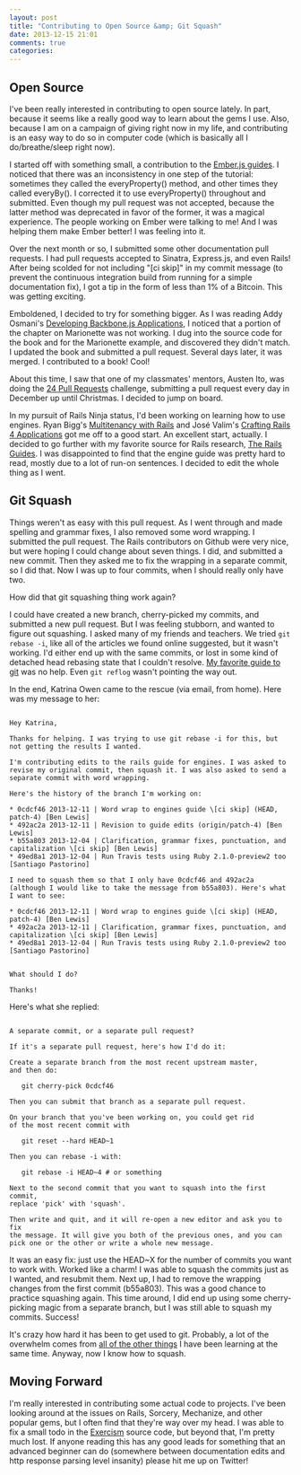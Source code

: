 ```yaml
---
layout: post
title: "Contributing to Open Source &amp; Git Squash"
date: 2013-12-15 21:01
comments: true
categories: 
---
```


## Open Source

I've been really interested in contributing to open source lately. In part, because it seems like a really good way to learn about the gems I use. Also, because I am on a campaign of giving right now in my life, and contributing is an easy way to do so in computer code (which is basically all I do/breathe/sleep right now). 

I started off with something small, a contribution to the [Ember.js guides](http://emberjs.com/guides/). I noticed that there was an inconsistency in one step of the tutorial: sometimes they called the everyProperty() method, and other times they called everyBy(). I corrected it to use everyProperty() throughout and submitted. Even though my pull request was not accepted, because the latter method was deprecated in favor of the former, it was a magical experience. The people working on Ember were talking to me! And I was helping them make Ember better! I was feeling into it.

Over the next month or so, I submitted some other documentation pull requests. I had pull requests accepted to Sinatra, Express.js, and even Rails! After being scolded for not including "\[ci skip]" in my commit message (to prevent the continuous integration build from running for a simple documentation fix), I got a tip in the form of less than 1% of a Bitcoin. This was getting exciting.

Emboldened, I decided to try for something bigger. As I was reading Addy Osmani's [Developing Backbone.js Applications](http://addyosmani.github.io/backbone-fundamentals/), I noticed that a portion of the chapter on Marionette was not working. I dug into the source code for the book and for the Marionette example, and discovered they didn't match. I updated the book and submitted a pull request. Several days later, it was merged. I contributed to a book! Cool!

About this time, I saw that one of my classmates' mentors, Austen Ito, was doing the [24 Pull Requests](http://24pullrequests.com/) challenge, submitting a pull request every day in December up until Christmas. I decided to jump on board.

In my pursuit of Rails Ninja status, I'd been working on learning how to use engines. Ryan Bigg's [Multitenancy with Rails](https://leanpub.com/multi-tenancy-rails) and José Valim's [Crafting Rails 4 Applications](http://pragprog.com/book/jvrails2/crafting-rails-4-applications) got me off to a good start. An excellent start, actually. I decided to go further with my favorite source for Rails research, [The Rails Guides](http://guides.rubyonrails.org). I was disappointed to find that the engine guide was pretty hard to read, mostly due to a lot of run-on sentences. I decided to edit the whole thing as I went.

## Git Squash

Things weren't as easy with this pull request. As I went through and made spelling and grammar fixes, I also removed some word wrapping. I submitted the pull request. The Rails contributors on Github were very nice, but were hoping I could change about seven things. I did, and submitted a new commit. Then they asked me to fix the wrapping in a separate commit, so I did that. Now I was up to four commits, when I should really only have two. 

How did that git squashing thing work again? 

I could have created a new branch, cherry-picked my commits, and submitted a new pull request. But I was feeling stubborn, and wanted to figure out squashing. I asked many of my friends and teachers. We tried `git rebase -i`, like all of the articles we found online suggested, but it wasn't working. I'd either end up with the same commits, or lost in some kind of detached head rebasing state that I couldn't resolve. [My favorite guide to git](http://www.ndpsoftware.com/git-cheatsheet.html) was no help. Even `git reflog` wasn't pointing the way out.

In the end, Katrina Owen came to the rescue (via email, from home). Here was my message to her:

```plain

Hey Katrina,

Thanks for helping. I was trying to use git rebase -i for this, but not getting the results I wanted.

I'm contributing edits to the rails guide for engines. I was asked to revise my original commit, then squash it. I was also asked to send a separate commit with word wrapping.

Here's the history of the branch I'm working on:

* 0cdcf46 2013-12-11 | Word wrap to engines guide \[ci skip] (HEAD, patch-4) [Ben Lewis]
* 492ac2a 2013-12-11 | Revision to guide edits (origin/patch-4) [Ben Lewis]
* b55a803 2013-12-04 | Clarification, grammar fixes, punctuation, and capitalization \[ci skip] [Ben Lewis]
* 49ed8a1 2013-12-04 | Run Travis tests using Ruby 2.1.0-preview2 too [Santiago Pastorino]

I need to squash them so that I only have 0cdcf46 and 492ac2a (although I would like to take the message from b55a803). Here's what I want to see:

* 0cdcf46 2013-12-11 | Word wrap to engines guide \[ci skip] (HEAD, patch-4) [Ben Lewis]
* 492ac2a 2013-12-11 | Clarification, grammar fixes, punctuation, and capitalization \[ci skip] [Ben Lewis]
* 49ed8a1 2013-12-04 | Run Travis tests using Ruby 2.1.0-preview2 too [Santiago Pastorino]


What should I do?

Thanks!

```

Here's what she replied:

```plain

A separate commit, or a separate pull request?

If it's a separate pull request, here's how I'd do it:

Create a separate branch from the most recent upstream master,
and then do:

   git cherry-pick 0cdcf46

Then you can submit that branch as a separate pull request.

On your branch that you've been working on, you could get rid
of the most recent commit with

   git reset --hard HEAD~1

Then you can rebase -i with:

   git rebase -i HEAD~4 # or something

Next to the second commit that you want to squash into the first commit,
replace 'pick' with 'squash'.

Then write and quit, and it will re-open a new editor and ask you to fix
the message. It will give you both of the previous ones, and you can
pick one or the other or write a whole new message.

```

It was an easy fix: just use the HEAD~X for the number of commits you want to work with. Worked like a charm! I was able to squash the commits just as I wanted, and resubmit them. Next up, I had to remove the wrapping changes from the first commit (b55a803). This was a good chance to practice squashing again. This time around, I did end up using some cherry-picking magic from a separate branch, but I was still able to squash my commits. Success!

It's crazy how hard it has been to get used to git. Probably, a lot of the overwhelm comes from [all of the other things](https://www.codefellows.org/blogs/this-is-why-learning-rails-is-hard) I have been learning at the same time. Anyway, now I know how to squash.

## Moving Forward

I'm really interested in contributing some actual code to projects. I've been looking around at the issues on Rails, Sorcery, Mechanize, and other popular gems, but I often find that they're way over my head. I was able to fix a small todo in the [Exercism](http://www.exercism.io) source code, but beyond that, I'm pretty much lost. If anyone reading this has any good leads for something that an advanced beginner can do (somewhere between documentation edits and http response parsing level insanity) please hit me up on Twitter!

